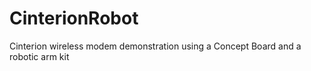 # CinterionRobot
Cinterion wireless modem demonstration using a Concept Board and a robotic arm kit
